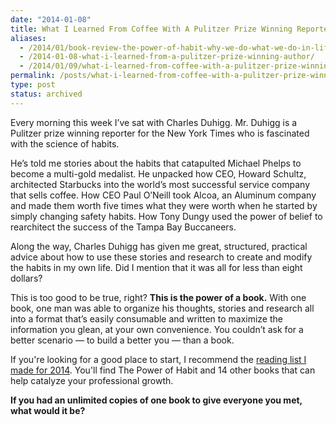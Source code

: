 ```yaml
---
date: "2014-01-08"
title: What I Learned From Coffee With A Pulitzer Prize Winning Reporter
aliases:
  - /2014/01/book-review-the-power-of-habit-why-we-do-what-we-do-in-life-and-business/
  - /2014-01-08-what-i-learned-from-a-pulitzer-prize-winning-author/
  - /2014/01/09/what-i-learned-from-coffee-with-a-pulitzer-prize-winning-reporter/
permalink: /posts/what-i-learned-from-coffee-with-a-pulitzer-prize-winning-reporter/
type: post
status: archived
---
```




Every morning this week I’ve sat with Charles Duhigg. Mr. Duhigg is a Pulitzer prize winning reporter for the New York Times who is fascinated with the science of habits.

He’s told me stories about the habits that catapulted Michael Phelps to become a multi-gold medalist. He unpacked how CEO, Howard Schultz, architected Starbucks into the world’s most successful service company that sells coffee. How CEO Paul O’Neill took Alcoa, an Aluminum company and made them worth five times what they were worth when he started by simply changing safety habits. How Tony Dungy used the power of belief to rearchitect the success of the Tampa Bay Buccaneers.

Along the way, Charles Duhigg has given me great, structured, practical advice about how to use these stories and research to create and modify the habits in my own life. Did I mention that it was all for less than eight dollars?

This is too good to be true, right? **This is the power of a book.** With one book, one man was able to organize his thoughts, stories and research all into a format that’s easily consumable and written to maximize the information you glean, at your own convenience. You couldn’t ask for a better scenario — to build a better you — than a book.

If you're looking for a good place to start, I recommend the [reading list I made for 2014](/2014/01/05/reading-list/). You'll find The Power of Habit and 14 other books that can help catalyze your professional growth.

**If you had an unlimited copies of one book to give everyone you met, what would it be?**
